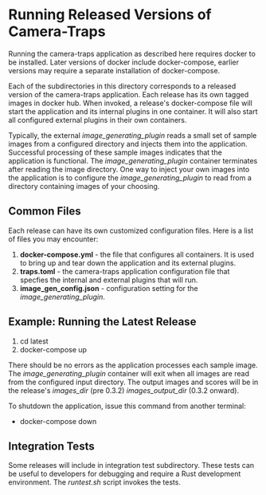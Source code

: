 # Running Released Versions of Camera-Traps

Running the camera-traps application as described here requires docker to be installed.  Later versions of docker include docker-compose, earlier versions may require a separate installation of docker-compose.

Each of the subdirectories in this directory corresponds to a released version of the camera-traps application.  Each release has its own tagged images in docker hub.  When invoked, a release's docker-compose file will start the application and its internal plugins in one container.  It will also start all configured external plugins in their own containers.  

Typically, the external *image_generating_plugin* reads a small set of sample images from a configured directory and injects them into the application.  Successful processing of these sample images indicates that the application is functional.  The *image_generating_plugin* container terminates after reading the image directory.  One way to inject your own images into the application is to configure the *image_generating_plugin* to read from a directory containing images of your choosing.

## Common Files

Each release can have its own customized configuration files.  Here is a list of files you may encounter:

1. **docker-compose.yml** - the file that configures all containers.  It is used to bring up and tear down the application and its external plugins.
2. **traps.toml** - the camera-traps application configuration file that specfies the internal and external plugins that will run.
3. **image_gen_config.json** - configuration setting for the *image_generating_plugin*.

## Example:  Running the Latest Release

1. cd latest
2. docker-compose up

There should be no errors as the application processes each sample image.  The *image_generating_plugin* container will exit when all images are read from the configured input directory.  The output images and scores will be in the release's *images_dir* (pre 0.3.2)
*images_output_dir* (0.3.2 onward).  

To shutdown the application, issue this command from another terminal:

- docker-compose down

## Integration Tests

Some releases will include in integration test subdirectory.  These tests can be useful to developers for debugging and require a Rust development environment.  The *runtest.sh* script invokes the tests.

